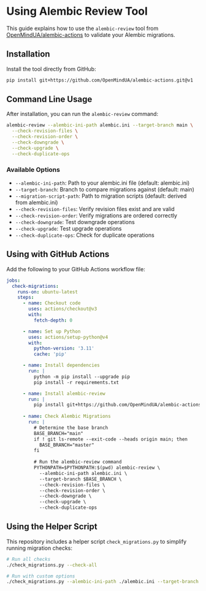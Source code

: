 # Using Alembic Review Tool

This guide explains how to use the `alembic-review` tool from [OpenMindUA/alembic-actions](https://github.com/OpenMindUA/alembic-actions) to validate your Alembic migrations.

## Installation

Install the tool directly from GitHub:

```bash
pip install git+https://github.com/OpenMindUA/alembic-actions.git@v1
```

## Command Line Usage

After installation, you can run the `alembic-review` command:

```bash
alembic-review --alembic-ini-path alembic.ini --target-branch main \
  --check-revision-files \
  --check-revision-order \
  --check-downgrade \
  --check-upgrade \
  --check-duplicate-ops
```

### Available Options

- `--alembic-ini-path`: Path to your alembic.ini file (default: alembic.ini)
- `--target-branch`: Branch to compare migrations against (default: main)
- `--migration-script-path`: Path to migration scripts (default: derived from alembic.ini)
- `--check-revision-files`: Verify revision files exist and are valid
- `--check-revision-order`: Verify migrations are ordered correctly
- `--check-downgrade`: Test downgrade operations
- `--check-upgrade`: Test upgrade operations
- `--check-duplicate-ops`: Check for duplicate operations

## Using with GitHub Actions

Add the following to your GitHub Actions workflow file:

```yaml
jobs:
  check-migrations:
    runs-on: ubuntu-latest
    steps:
      - name: Checkout code
        uses: actions/checkout@v3
        with:
          fetch-depth: 0

      - name: Set up Python
        uses: actions/setup-python@v4
        with:
          python-version: '3.11'
          cache: 'pip'

      - name: Install dependencies
        run: |
          python -m pip install --upgrade pip
          pip install -r requirements.txt

      - name: Install alembic-review
        run: |
          pip install git+https://github.com/OpenMindUA/alembic-actions.git@v1
          
      - name: Check Alembic Migrations
        run: |
          # Determine the base branch
          BASE_BRANCH="main"
          if ! git ls-remote --exit-code --heads origin main; then
            BASE_BRANCH="master"
          fi
          
          # Run the alembic-review command
          PYTHONPATH=$PYTHONPATH:$(pwd) alembic-review \
            --alembic-ini-path alembic.ini \
            --target-branch $BASE_BRANCH \
            --check-revision-files \
            --check-revision-order \
            --check-downgrade \
            --check-upgrade \
            --check-duplicate-ops
```

## Using the Helper Script

This repository includes a helper script `check_migrations.py` to simplify running migration checks:

```bash
# Run all checks
./check_migrations.py --check-all

# Run with custom options
./check_migrations.py --alembic-ini-path ./alembic.ini --target-branch develop --verbose
```